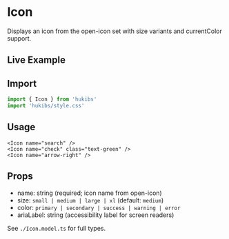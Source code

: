 # Icon

Displays an icon from the open-icon set with size variants and currentColor support.

## Live Example

<Example>
  <Icon name="search" />
  <Icon name="check" />
  <Icon name="arrow-right" />
</Example>

## Import

```ts
import { Icon } from 'hukibs'
import 'hukibs/style.css'
```

## Usage

```vue
<Icon name="search" />
<Icon name="check" class="text-green" />
<Icon name="arrow-right" />
```

## Props

- name: string (required; icon name from open-icon)
- size: `small | medium | large | xl` (default: `medium`)
- color: `primary | secondary | success | warning | error`
- ariaLabel: string (accessibility label for screen readers)

See `./Icon.model.ts` for full types.
